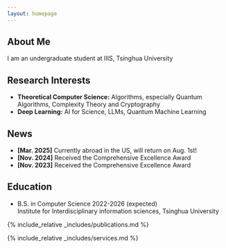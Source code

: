 ```yaml
---
layout: homepage
---
```


## About Me

I am an undergraduate student at IIIS, Tsinghua University

## Research Interests

- **Theoretical Computer Science:** Algorithms, especially Quantum Algorithms, Complexity Theory and Cryptography
- **Deep Learning:** AI for Science, LLMs, Quantum Machine Learning

## News

- **[Mar. 2025]** Currently abroad in the US, will return on Aug. 1st!
- **[Nov. 2024]** Received the Comprehensive Excellence Award
- **[Nov. 2023]** Received the Comprehensive Excellence Award

## Education

- B.S. in Computer Science 2022-2026 (expected)<br>
  Institute for Interdisciplinary information sciences, Tsinghua University<br>

{% include_relative _includes/publications.md %}

{% include_relative _includes/services.md %}
